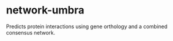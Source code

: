 # network-umbra
Predicts protein interactions using gene orthology and a combined consensus network.
